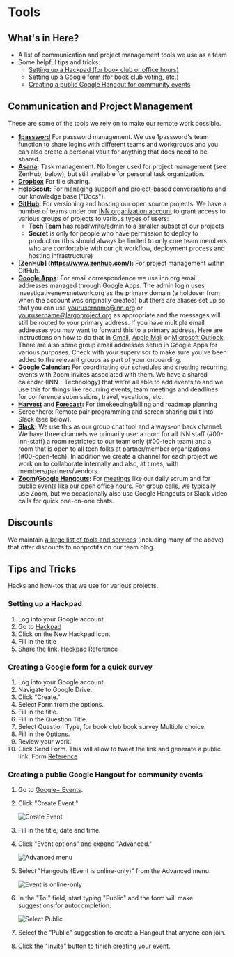 # Tools

## What's in Here?

- A list of communication and project management tools we use as a team
- Some helpful tips and tricks:
	- [Setting up a Hackpad (for book club or  office hours)](#hackpad)
	- [Setting up a Google form (for book club voting, etc.)](#google-form)
	- [Creating a public Google Hangout for community events](#public-hangouts)

## Communication and Project Management

These are some of the tools we rely on to make our remote work possible.

- **[1password](https://agilebits.com/onepassword)** For password management. We use 1password's team function to share logins with different teams and workgroups and you can also create a personal vault for anything that does need to be shared.
- **[Asana](https://app.asana.com/):** Task management. No longer used for project management (see ZenHub, below), but still available for personal task organization.
- **[Dropbox](http://dropbox.com)** For file sharing.
- **[HelpScout](https://helpscout.com/):** For managing support and project-based conversations and our knowledge base ("Docs").
- **[GitHub](http://www.github.com):** For versioning and hosting our open source projects. We have a number of teams under our [INN organization account](http://github.com/inn) to grant access to various groups of projects to various types of users: 
	- **Tech Team** has read/write/admin to a smaller subset of our projects
	- **Secret** is only for people who have permission to deploy to production (this should always be limited to only core team members who are comfortable with our git workflow, deployment process and hosting infrastructure)
- **[ZenHub] (https://www.zenhub.com/):** For project management within GitHub.
- **[Google Apps](https://gsuite.google.com/):** For email correspondence we use inn.org email addresses managed through Google Apps. The admin login uses investigativenewsnetwork.org as the primary domain (a holdover from when the account was originally created) but there are aliases set up so that you can use yourusername@inn.org or yourusername@largoproject.org as appropriate and the messages will still be routed to your primary address. If you have multiple email addresses you may want to forward this to a primary address. Here are instructions on how to do that in [Gmail](https://support.google.com/mail/answer/10957?hl=en), [Apple Mail](https://support.apple.com/kb/PH2642?locale=en_US) or [Microsoft Outlook](https://support.office.com/en-ca/article/Automatically-forward-my-messages-to-another-e-mail-account-9f124e4a-749e-4288-a266-2d009686b403). There are also some group email addresses setup in Google Apps for various purposes. Check with your supervisor to make sure you've been added to the relevant groups as part of your onboarding.
- **[Google Calendar](https://www.google.com/calendar/):** For coordinating our schedules and creating recurring events with Zoom invites associated with them. We have a shared calendar (INN - Technology) that we're all able to add events to and we use this for things like recurring events, team meetings and deadlines for conference submissions, travel, vacations, etc.
- **[Harvest](https://innnerds.harvestapp.com/)** and **[Forecast](https://forecastapp.com):** For timekeeping/billing and roadmap planning
- Screenhero: Remote pair programming and screen sharing built into Slack (see below).
- **[Slack](https://slack.com/):** We use this as our group chat tool and always-on back channel. We have three channels we primarily use: a room for all INN staff (#00-inn-staff) a room restricted to our team only (#00-tech team) and a room that is open to all tech folks at partner/member organizations (#00-open-tech). In addition we create a channel for each project we work on to collaborate internally and also, at times, with members/partners/vendors.
- **[Zoom](https://zoom.us/signup)/[Google Hangouts](https://plus.google.com/hangouts):** For [meetings](meetings.md) like our daily scrum and for public events like our [open office hours](/projects/office-hours/). For group calls, we typically use Zoom, but we occasionally also use Google Hangouts or Slack video calls for quick one-on-one chats.

## Discounts

We maintain [a large list of tools and services](http://nerds.inn.org/discounts/) (including many of the above) that offer discounts to nonprofits on our team blog.


## Tips and Tricks

Hacks and how-tos that we use for various projects.

<a id="hackpad"></a>
### Setting up a Hackpad

1. Log into your Google account.
2. Go to [Hackpad](http://hackpad.com)
3. Click on the New Hackpad icon.
4. Fill in the title
5. Share the link. Hackpad
[Reference](https://hackpad.com/How-to-use-Hackpad-mlZvEsJykI5)

<a id="google-form"></a>
### Creating a Google form for a quick survey

1. Log into your Google account.
2. Navigate to Google Drive.
3. Click "Create."
4. Select Form from the options.
5. Fill in the title.
6. Fill in the Question Title.
7. Select Question Type, for book club book survey Multiple choice.
8. Fill in the Options.
9. Review your work.
10. Click Send Form. This will allow to tweet the link and generate a public link. Form
[Reference](https://support.google.com/docs/answer/87809?hl=en)

<a id="public-hangouts"></a>
### Creating a public Google Hangout for community events

1. Go to [Google+ Events](https://plus.google.com/events).
2. Click "Create Event."

    ![Create Event](http://apps.inn.org/docs/hangouts/create_an_event.png)

3. Fill in the title, date and time.
4. Click "Event options" and expand "Advanced."

    ![Advanced menu](http://apps.inn.org/docs/hangouts/event_advanced_details.png)

5. Select "Hangouts (Event is online-only)" from the Advanced menu.

    ![Event is online-only](http://apps.inn.org/docs/hangouts/event_advanced_details_closeup.png)

6. In the "To:" field, start typing "Public" and the form will make suggestions for autocompletion.

    ![Select Public](http://apps.inn.org/docs/hangouts/event_details_public_invite.png)

7. Select the "Public" suggestion to create a Hangout that anyone can join.
8. Click the "Invite" button to finish creating your event.
